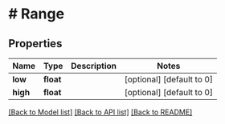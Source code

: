 # # Range

## Properties

Name | Type | Description | Notes
------------ | ------------- | ------------- | -------------
**low** | **float** |  | [optional] [default to 0]
**high** | **float** |  | [optional] [default to 0]

[[Back to Model list]](../../README.md#models) [[Back to API list]](../../README.md#endpoints) [[Back to README]](../../README.md)
